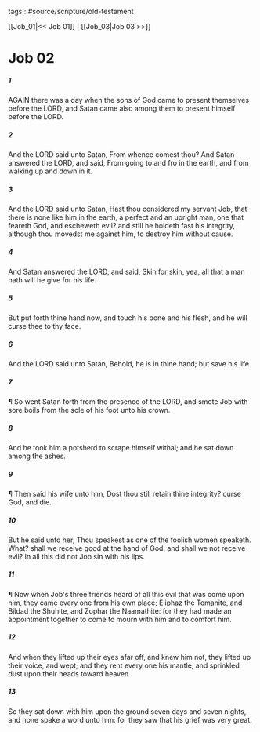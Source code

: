 tags:: #source/scripture/old-testament

[[Job_01|<< Job 01]] | [[Job_03|Job 03 >>]]

# Job 02

##### 1

AGAIN there was a day when the sons of God came to present themselves before the LORD, and Satan came also among them to present himself before the LORD.

##### 2

And the LORD said unto Satan, From whence comest thou? And Satan answered the LORD, and said, From going to and fro in the earth, and from walking up and down in it.

##### 3

And the LORD said unto Satan, Hast thou considered my servant Job, that there is none like him in the earth, a perfect and an upright man, one that feareth God, and escheweth evil? and still he holdeth fast his integrity, although thou movedst me against him, to destroy him without cause.

##### 4

And Satan answered the LORD, and said, Skin for skin, yea, all that a man hath will he give for his life.

##### 5

But put forth thine hand now, and touch his bone and his flesh, and he will curse thee to thy face.

##### 6

And the LORD said unto Satan, Behold, he is in thine hand; but save his life.

##### 7

¶ So went Satan forth from the presence of the LORD, and smote Job with sore boils from the sole of his foot unto his crown.

##### 8

And he took him a potsherd to scrape himself withal; and he sat down among the ashes.

##### 9

¶ Then said his wife unto him, Dost thou still retain thine integrity? curse God, and die.

##### 10

But he said unto her, Thou speakest as one of the foolish women speaketh. What? shall we receive good at the hand of God, and shall we not receive evil? In all this did not Job sin with his lips.

##### 11

¶ Now when Job's three friends heard of all this evil that was come upon him, they came every one from his own place; Eliphaz the Temanite, and Bildad the Shuhite, and Zophar the Naamathite: for they had made an appointment together to come to mourn with him and to comfort him.

##### 12

And when they lifted up their eyes afar off, and knew him not, they lifted up their voice, and wept; and they rent every one his mantle, and sprinkled dust upon their heads toward heaven.

##### 13

So they sat down with him upon the ground seven days and seven nights, and none spake a word unto him: for they saw that his grief was very great.
